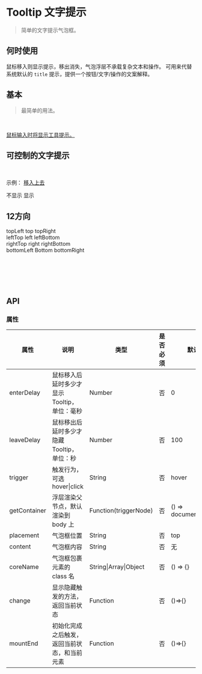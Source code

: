 # Tooltip 文字提示
> 简单的文字提示气泡框。

## 何时使用

鼠标移入则显示提示，移出消失，气泡浮层不承载复杂文本和操作。
可用来代替系统默认的 `title` 提示，提供一个按钮/文字/操作的文案解释。

## 基本
>最简单的用法。

<br>
<p>
  <w-tooltip content="文字提示"><a href="javascript:;">鼠标输入时将显示工具提示。</a></w-tooltip>
</p>

## 可控制的文字提示

<br>
<p>
  示例： <w-tooltip content="文字提示" v-model="oneStatus"><a href="javascript:;">移入上去</a></w-tooltip>
</p>

<p>
  <w-switch v-model="oneStatus">
    <span slot="open">不显示</span>
    <span slot="close">显示</span>
  </w-switch>
</p>

## 12方向


<div class="demo">
  <div class="demo-top">
    <w-tooltip coreName="demo-core" placement="topLeft" content="文字提示">
      <w-button prefix="demo">topLeft</w-button>
    </w-tooltip>
    <w-tooltip coreName="demo-core" content="文字提示">
      <w-button prefix="demo">top</w-button>
    </w-tooltip>
    <w-tooltip coreName="demo-core" placement="topRight" content="文字提示">
      <w-button prefix="demo">topRight</w-button>
    </w-tooltip>
  </div>
  <div class="demo-left">
    <w-tooltip coreName="demo-core" placement="leftTop" content="文字提示">
      <w-button prefix="demo">leftTop</w-button>
    </w-tooltip>
    <w-tooltip coreName="demo-core" placement="left" content="文字提示">
      <w-button prefix="demo">left</w-button>
    </w-tooltip>
    <w-tooltip coreName="demo-core" placement="leftBottom" content="文字提示">
      <w-button prefix="demo">leftBottom</w-button>
    </w-tooltip>
  </div>
  <div class="demo-right">
    <w-tooltip coreName="demo-core" placement="rightTop" content="文字提示">
      <w-button prefix="demo">rightTop</w-button>
    </w-tooltip>
    <w-tooltip coreName="demo-core" placement="right" content="文字提示">
      <w-button prefix="demo">right</w-button>
    </w-tooltip>
    <w-tooltip coreName="demo-core" placement="rightBottom" content="文字提示">
      <w-button prefix="demo">rightBottom</w-button>
    </w-tooltip>
  </div>
  <div class="demo-bottom">
    <w-tooltip coreName="demo-core" placement="bottomLeft" content="文字提示">
      <w-button prefix="demo">bottomLeft</w-button>
    </w-tooltip>
    <w-tooltip coreName="demo-core" placement="bottom" content="文字提示">
      <w-button prefix="demo">Bottom</w-button>
    </w-tooltip>
    <w-tooltip coreName="demo-core" placement="bottomRight" content="文字提示">
      <w-button prefix="demo">bottomRight</w-button>
    </w-tooltip>
  </div>
</div>

<br>
<br>
<br>
<br>
<br>

## API

### 属性

|属性|说明|类型|是否必须|默认|
|---|---|----|-------|---|
|enterDelay|鼠标移入后延时多少才显示 Tooltip，单位：毫秒|Number|否|0|
|leaveDelay|鼠标移出后延时多少才隐藏 Tooltip，单位：秒|Number|否|100|
|trigger|触发行为，可选 hover\|click|String|否|hover|
|getContainer|浮层渲染父节点，默认渲染到 body 上|Function(triggerNode)|否|() => document.body|
|placement|气泡框位置|String|否|top|
|content|气泡框内容|String|否|无|
|coreName|气泡框包裹元素的 class 名|String\|Array\|Object|否|() => {}|
|change|显示隐藏触发的方法，返回当前状态|Function|否|()=>{}|
|mountEnd|初始化完成之后触发，返回当前状态，和当前元素|Function|否|()=>{}|

<script>
import WIcon from '../water/icon/Icon';
import WSwitch from '../water/switch/Switch';
import WButton from '../water/button/Button';
import WTooltip from '../water/tooltip/core';

export default {
  data() {
    return {
      sizeStatus: 0,
      oneStatus: false,
      groupConfig: ['small', '', 'large',],}
    },
  components: {
    WTooltip,
    WButton,
    WIcon,
    WSwitch,
  },
  methods: {
    changeOneStatus() {
      this.oneStatus = !this.oneStatus;
    },
  },
};
</script>
<style lang="scss">
$font-path: '../water/font/';
@import '../water/icon/style/icon.scss';
@import '../water/button/style/button.scss';
@import '../water/switch/style/switch.scss';
@import '../water/tooltip/style/tooltip.scss';

.demo {
  overflow: auto;
  margin: 16px 0;

  &-core {
    margin: 0 8px 8px 0;
  }

  &-button {
    width: 110px;
  }

  &-top {
    margin-left: 110px;
    white-space: nowrap;
  }

  &-left {
    width: 70px;
    float: left;
  }

  &-right {
    width: 110px;
    margin-left: 465px;
  }

  &-bottom {
    margin-left: 110px;
    clear: both;
    white-space: nowrap;
  }
}

.inp-btn {
  background: none;
  border: none;
  cursor: pointer;
  font-size: 14px;

  &:focus {
    outline: none;
  }

  &.on {
    background: #1996f9;
    color: #fff;
  }
}
</style>
